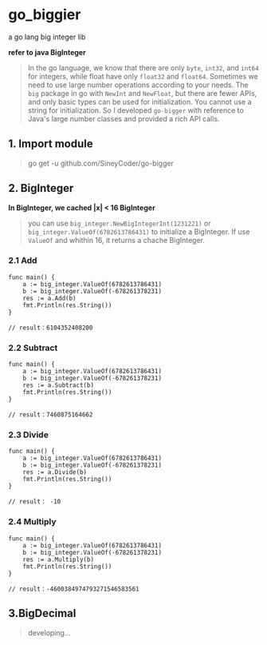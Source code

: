 # go_biggier
a go lang big integer lib

**refer to java BigInteger**

> In the go language, we know that there are only `byte`, `int32`, and `int64` for integers, while float have only `float32` and `float64`. Sometimes we need to use large number operations according to your needs. The `big` package in go with `NewInt` and `NewFloat`, but there are fewer APIs, and only basic types can be used for initialization. You cannot use a string for initialization. So I developed `go-bigger` with reference to Java's large number classes and provided a rich API calls.

## 1. Import module
> go get -u github.com/SineyCoder/go-bigger

## 2. BigInteger

**In BigInteger, we cached |x| < 16 BigInteger**

> you can use `big_integer.NewBigIntegerInt(1231221)` or `big_integer.ValueOf(6782613786431)` to initialize a BigInteger. If use `ValueOf` and whithin 16, it returns a chache BigInteger.

### 2.1 Add

```
func main() {
	a := big_integer.ValueOf(6782613786431)
	b := big_integer.ValueOf(-678261378231)
	res := a.Add(b)
	fmt.Println(res.String())
}

// result：6104352408200
```

### 2.2 Subtract

```
func main() {
	a := big_integer.ValueOf(6782613786431)
	b := big_integer.ValueOf(-678261378231)
	res := a.Subtract(b)
	fmt.Println(res.String())
}

// result：7460875164662
```

### 2.3 Divide

```
func main() {
	a := big_integer.ValueOf(6782613786431)
	b := big_integer.ValueOf(-678261378231)
	res := a.Divide(b)
	fmt.Println(res.String())
}

// result： -10
```

### 2.4 Multiply

```
func main() {
	a := big_integer.ValueOf(6782613786431)
	b := big_integer.ValueOf(-678261378231)
	res := a.Multiply(b)
	fmt.Println(res.String())
}

// result：-4600384974793271546583561
```

## 3.BigDecimal

> developing...



